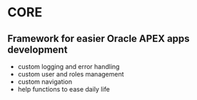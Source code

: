 # CORE

## Framework for easier Oracle APEX apps development

- custom logging and error handling
- custom user and roles management
- custom navigation
- help functions to ease daily life

